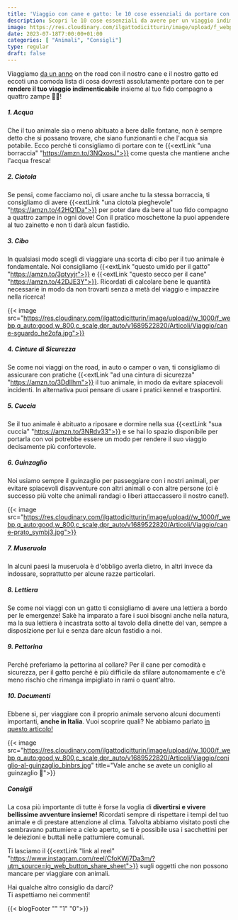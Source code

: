 ```yaml
---
title: 'Viaggio con cane e gatto: le 10 cose essenziali da portare con te!'
description: Scopri le 10 cose essenziali da avere per un viaggio indimenticabile con il tuo animale! Leggi il nostro articolo per pianificare al meglio la tua avventura.
image: https://res.cloudinary.com/ilgattodicitturin/image/upload/f_webp,q_auto:good,w_800,c_scale,dpr_auto/v1689522826/Articoli/Viaggio/gatto-guinzaglio_sl2l8z.jpg
date: 2023-07-18T7:00:00+01:00
categories: [ "Animali", "Consigli"]
type: regular   
draft: false
---
```


Viaggiamo [da un anno](/blog/un-anno-in-camper-quanto-costa) on the road con il nostro cane e il nostro gatto ed eccoti una comoda lista di cosa dovresti assolutamente portare con te per **rendere il tuo viaggio indimenticabile** insieme al tuo fido compagno a quattro zampe 🐶🐱!

##### 1. Acqua
Che il tuo animale sia o meno abituato a bere dalle fontane, non è sempre detto che si possano trovare, che siano funzionanti e che l'acqua sia potabile.
Ecco perché ti consigliamo di portare con te {{<extLink "una borraccia" "https://amzn.to/3NQxosJ">}} come questa che mantiene anche l'acqua fresca!

##### 2. Ciotola
Se pensi, come facciamo noi, di usare anche tu la stessa borraccia, ti consigliamo di avere {{<extLink "una ciotola pieghevole" "https://amzn.to/42HQ1Da">}} per poter dare da bere al tuo fido compagno a quattro zampe in ogni dove! Con il pratico moschettone la puoi appendere al tuo zainetto e non ti darà alcun fastidio. 

##### 3. Cibo
In qualsiasi modo scegli di viaggiare una scorta di cibo per il tuo animale è fondamentale.
Noi consigliamo {{<extLink "questo umido per il gatto" "https://amzn.to/3ptyyjr">}} e {{<extLink "questo secco per il cane" "https://amzn.to/42DJE3Y">}}. Ricordati di calcolare bene le quantità necessarie in modo da non trovarti senza a metà del viaggio e impazzire nella ricerca!

{{< image src="https://res.cloudinary.com/ilgattodicitturin/image/upload//w_1000/f_webp,q_auto:good,w_800,c_scale,dpr_auto/v1689522820/Articoli/Viaggio/cane-sguardo_he2ofa.jpg">}}

##### 4. Cinture di Sicurezza 
Se come noi viaggi on the road, in auto o camper o van, ti consigliamo di assicurare con pratiche {{<extLink "ad una cintura di sicurezza" "https://amzn.to/3DdIlhm">}} il tuo animale, in modo da evitare spiacevoli incidenti. In alternativa puoi pensare di usare i pratici kennel e trasportini.

##### 5. Cuccia
Se il tuo animale è abituato a riposare e dormire nella sua {{<extLink "sua cuccia" "https://amzn.to/3NRdv33">}} e se hai lo spazio disponibile per portarla con voi potrebbe essere un modo per rendere il suo viaggio decisamente più confortevole. 

##### 6. Guinzaglio
Noi usiamo sempre il guinzaglio per passeggiare con i nostri animali, per evitare spiacevoli disavventure con altri animali o con altre persone (ci è successo più volte che animali randagi o liberi attaccassero il nostro cane!).

{{< image src="https://res.cloudinary.com/ilgattodicitturin/image/upload//w_1000/f_webp,q_auto:good,w_800,c_scale,dpr_auto/v1689522820/Articoli/Viaggio/cane-prato_symbj3.jpg">}}

##### 7. Museruola
In alcuni paesi la museruola è d'obbligo averla dietro, in altri invece da indossare, soprattutto per alcune razze particolari. 

##### 8. Lettiera
Se come noi viaggi con un gatto ti consigliamo di avere una lettiera a bordo per le emergenze! Sakè ha imparato a fare i suoi bisogni anche nella natura, ma la sua lettiera è incastrata sotto al tavolo della dinette del van, sempre a disposizione per lui e senza dare alcun fastidio a noi. 

##### 9. Pettorina 
Perché preferiamo la pettorina al collare?
Per il cane per comodità e sicurezza, per il gatto perché è più difficile da sfilare autonomamente e c'è meno rischio che rimanga impigliato in rami o quant'altro.

##### 10. Documenti
Ebbene sì, per viaggiare con il proprio animale servono alcuni documenti importanti, **anche in Italia**. 
Vuoi scoprire quali? 
Ne abbiamo parlato [in questo articolo!](/blog/viaggiare-con-cane-e-gatto-tutto-quello-che-devi-sapere)

{{< image src="https://res.cloudinary.com/ilgattodicitturin/image/upload//w_1000/f_webp,q_auto:good,w_800,c_scale,dpr_auto/v1689522820/Articoli/Viaggio/coniglio-al-guinzaglio_binbrs.jpg" title="Vale anche se avete un coniglio al guinzaglio 🐰">}}


##### Consigli
La cosa più importante di tutte è forse la voglia di **divertirsi e vivere bellissime avventure insieme!**
Ricordati sempre di rispettare i tempi del tuo animale e di prestare attenzione al clima.
Talvolta abbiamo visitato posti che sembravano pattumiere a cielo aperto, se ti è possibile usa i sacchettini per le deiezioni e buttali nelle pattumiere comunali. 

Ti lasciamo il {{<extLink "link al reel" "https://www.instagram.com/reel/CfoKWj7Da3m/?utm_source=ig_web_button_share_sheet">}} sugli oggetti che non possono mancare per viaggiare con animali. 

Hai qualche altro consiglio da darci?   
Ti aspettiamo nei commenti!

{{< blogFooter "" "1" "0">}}